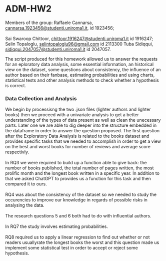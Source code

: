 # ADM-HW2
Members of the group:
Raffaele Cannarsa, cannarsa.1923456@studenti.uniroma1.it, id 1923456;<br/><br/>
Sai Swaroop Chittoor, chittoor.1916247@studenti.uniroma1.it id 1916247;
Selin Topaloglu, selintopaloglu96@gmail.com id 2113300
Tuba Sidiqqui, sidiqqui.2047057@studenti.uniroma1.it id 2047057.

The script produced for this homework allowed us to answer the requests for an eploratory data analysis, some essential information, an historical view on the dataset, some questions about consistency, the influence of an author based on their fanbase, estimating probabilities and using charts, statistical tests and other analysis methods to check whether a hypothesis is correct.

### Data Collection and Analysis
We begin by processisng the two .json files (lighter authors and lighter books) then we proceed with a univariate analysis to get a better understanding of the types of data present as well as clean the unecessary parts. 
Later one we are able to dig deeper into the structure embedded in the dataframe in order to answer the question proposed.
The first question after the Exploratory Data Analysis is related to the books dataset and provides specific tasks that we needed to accomplish in order to get a view on the best and worst books for number of reviews and average score respectivly.<br/><br/>
In RQ3 we were required to build up a function able to give back: the number of books published, the total number of pages written, the most prolific month and the longest book written in a specific year.
In addition to that we asked ChatGPT to provides us a function for this task and then compared it to ours.<br/><br/>
RQ4 was about the consistency of the dataset so we needed to study the occurencies to improve our knowledge in regards of possible risks in analysing the data.<br/><br/>
The research questions 5 and 6 both had to do with influential authors.<br/><br/>
In RQ7 the study involves estimating probabilities.<br/><br/>
RQ8 required us to apply a linear regression to find out whether or not readers usuallyrate the longest books the worst and this question made us implement some statistical test in order to accept or reject some hypothesis.<br/><br/>
